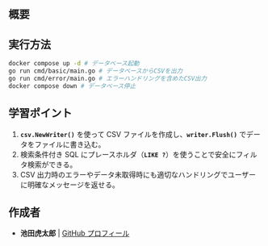 ## **概要**

## **実行方法**

```sh
docker compose up -d # データベース起動
go run cmd/basic/main.go # データベースからCSVを出力
go run cmd/error/main.go # エラーハンドリングを含めたCSV出力
docker compose down # データベース停止
```

## **学習ポイント**

1. **`csv.NewWriter()`** を使って CSV ファイルを作成し、**`writer.Flush()`** でデータをファイルに書き込む。
2. 検索条件付き SQL にプレースホルダ（**`LIKE ?`**）を使うことで安全にフィルタ検索ができる。
3. CSV 出力時のエラーやデータ未取得時にも適切なハンドリングでユーザーに明確なメッセージを返せる。

## 作成者

- **池田虎太郎** | [GitHub プロフィール](https://github.com/kotaroikeda-apl-dev)
